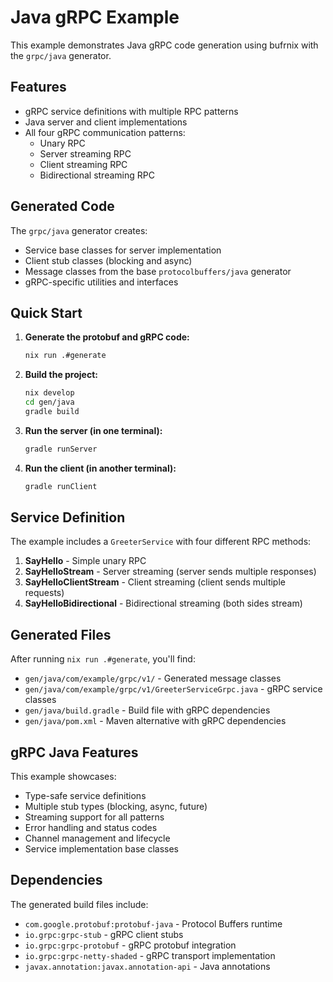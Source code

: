 # Java gRPC Example

This example demonstrates Java gRPC code generation using bufrnix with the `grpc/java` generator.

## Features

- gRPC service definitions with multiple RPC patterns
- Java server and client implementations
- All four gRPC communication patterns:
  - Unary RPC
  - Server streaming RPC
  - Client streaming RPC
  - Bidirectional streaming RPC

## Generated Code

The `grpc/java` generator creates:
- Service base classes for server implementation
- Client stub classes (blocking and async)
- Message classes from the base `protocolbuffers/java` generator
- gRPC-specific utilities and interfaces

## Quick Start

1. **Generate the protobuf and gRPC code:**
   ```bash
   nix run .#generate
   ```

2. **Build the project:**
   ```bash
   nix develop
   cd gen/java
   gradle build
   ```

3. **Run the server (in one terminal):**
   ```bash
   gradle runServer
   ```

4. **Run the client (in another terminal):**
   ```bash
   gradle runClient
   ```

## Service Definition

The example includes a `GreeterService` with four different RPC methods:

1. **SayHello** - Simple unary RPC
2. **SayHelloStream** - Server streaming (server sends multiple responses)
3. **SayHelloClientStream** - Client streaming (client sends multiple requests)
4. **SayHelloBidirectional** - Bidirectional streaming (both sides stream)

## Generated Files

After running `nix run .#generate`, you'll find:
- `gen/java/com/example/grpc/v1/` - Generated message classes
- `gen/java/com/example/grpc/v1/GreeterServiceGrpc.java` - gRPC service classes
- `gen/java/build.gradle` - Build file with gRPC dependencies
- `gen/java/pom.xml` - Maven alternative with gRPC dependencies

## gRPC Java Features

This example showcases:
- Type-safe service definitions
- Multiple stub types (blocking, async, future)
- Streaming support for all patterns
- Error handling and status codes
- Channel management and lifecycle
- Service implementation base classes

## Dependencies

The generated build files include:
- `com.google.protobuf:protobuf-java` - Protocol Buffers runtime
- `io.grpc:grpc-stub` - gRPC client stubs
- `io.grpc:grpc-protobuf` - gRPC protobuf integration
- `io.grpc:grpc-netty-shaded` - gRPC transport implementation
- `javax.annotation:javax.annotation-api` - Java annotations